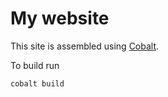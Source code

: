 # My website

This site is assembled using [Cobalt](https://github.com/cobalt-org/cobalt.rs).

To build run

```
cobalt build
```
